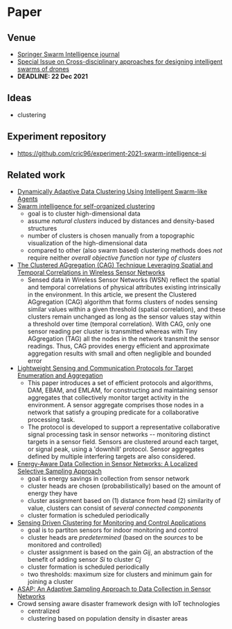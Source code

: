 # Paper 

## Venue

- [Springer Swarm Intelligence journal](https://www.springer.com/journal/11721)
- [Special Issue on Cross-disciplinary approaches for designing intelligent swarms of drones](https://www.springer.com/journal/11721/updates/19386682)
- **DEADLINE: 22 Dec 2021**

## Ideas

- clustering

## Experiment repository
- https://github.com/cric96/experiment-2021-swarm-intelligence-si

## Related work

- [Dynamically Adaptive Data Clustering Using Intelligent Swarm-like Agents](http://citeseerx.ist.psu.edu/viewdoc/download?doi=10.1.1.1041.6282&rep=rep1&type=pdf)
- [Swarm intelligence for self-organized clustering](https://www.sciencedirect.com/science/article/pii/S0004370220300047)
    - goal is to cluster high-dimensional data
    - assume _natural clusters_ induced by distances and density-based structures
    - number of clusters is chosen manually from a topographic visualization of the high-dimensional data
    - compared to other (also swarm based) clustering methods does _not_ require neither _overall objective function_ nor _type of clusters_   
- [The Clustered AGgregation (CAG) Technique Leveraging Spatial and Temporal Correlations in Wireless Sensor Networks](https://dl.acm.org/doi/pdf/10.1145/1210669.1210672)
    - Sensed data in Wireless Sensor Networks (WSN) reflect the spatial and temporal correlations of physical attributes existing intrinsically in the environment. In this article, we present the Clustered AGgregation (CAG) algorithm that forms clusters of nodes sensing similar values within a given threshold (spatial correlation), and these clusters remain unchanged as long as the sensor values stay within a threshold over time (temporal correlation). With CAG, only one sensor reading per cluster is transmitted whereas with Tiny AGgregation (TAG) all the nodes in the network transmit the sensor readings. Thus, CAG provides energy efficient and approximate aggregation results with small and often negligible and bounded error 
- [Lightweight Sensing and Communication Protocols for Target Enumeration and Aggregation](https://dl.acm.org/doi/pdf/10.1145/778415.778436)
    - This paper introduces a set of efficient protocols
and algorithms, DAM, EBAM, and EMLAM, for constructing
and maintaining sensor aggregates that collectively monitor target
activity in the environment. A sensor aggregate comprises those
nodes in a network that satisfy a grouping predicate for a
collaborative processing task.
    - The protocol
is developed to support a representative collaborative signal
processing task in sensor networks -- monitoring distinct targets
in a sensor field. Sensors are clustered around each target, or
signal peak, using a 'downhill' protocol. Sensor aggregates
defined by multiple interfering targets are also considered.
- [Energy-Aware Data Collection in Sensor Networks: A Localized Selective Sampling Approach](https://smartech.gatech.edu/bitstream/handle/1853/7710/git-cercs-05-18.pdf)
    - goal is energy savings in collection from sensor network
    - cluster heads are chosen (probabilistically) based on the amount of energy they have
    - cluster assignment based on (1) distance from head (2) similarity of value, clusters can consist of _several connected components_
    - cluster formation is scheduled periodically 
- [Sensing Driven Clustering for Monitoring and Control Applications](https://seapahn.com/papers/CCNC07_clustering.pdf)
    - goal is to partiton sensors for indoor monitoring and control
    - cluster heads are _predetermined_ (based on the _sources_ to be monitored and controlled)
    - cluster assignment is based on the gain _Gij_, an abstraction of the benefit of adding sensor _Si_ to cluster _Cj_
    - cluster formation is scheduled periodically 
    - two thresholds: maximum size for clusters and minimum gain for joining a cluster
- [ASAP: An Adaptive Sampling Approach to Data Collection in Sensor Networks](https://ieeexplore.ieee.org/document/4359398)
- Crowd sensing aware disaster framework design with IoT technologies
    - centralized
    - clustering based on population density in disaster areas

